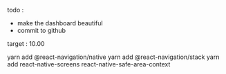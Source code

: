 todo :
- make the dashboard beautiful
- commit to github

target :
10.00

yarn add @react-navigation/native yarn add @react-navigation/stack yarn add react-native-screens react-native-safe-area-context


